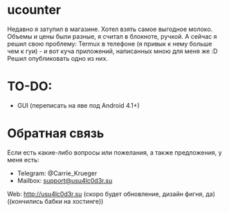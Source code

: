 # ucounter
Недавно я затупил в магазине. Хотел взять самое выгодное молоко. Объемы и цены были разные, я считал в блокноте, ручкой. А сейчас я решил свою проблему: Termux в телефоне (я привык к нему больше чем к гуи) - и вот куча приложений, написанных мною для меня же :D Решил опубликовать одно из них.

# TO-DO:
- GUI (переписать на яве под Android 4.1+)

# Обратная связь
Если есть какие-либо вопросы или пожелания, а также предложения, у меня есть:
- Telegram: @Carrie_Krueger
- Mailbox: support@usu4lc0d3r.su

Web: http://usu4lc0d3r.su (скоро будет обновление, дизайн фигня, да) ((кончились бабки на хостинге))

